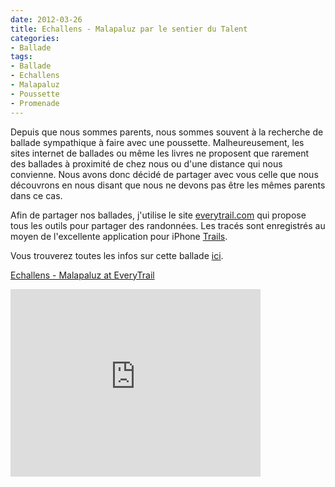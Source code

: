 ```yaml
---
date: 2012-03-26
title: Echallens - Malapaluz par le sentier du Talent
categories:
- Ballade
tags:
- Ballade
- Echallens
- Malapaluz
- Poussette
- Promenade
---
```

Depuis que nous sommes parents, nous sommes souvent à la recherche de ballade sympathique à faire avec une poussette. Malheureusement, les sites internet de ballades ou même les livres ne proposent que rarement des ballades à proximité de chez nous ou d'une distance qui nous convienne.
Nous avons donc décidé de partager avec vous celle que nous découvrons en nous disant que nous ne devons pas être les mêmes parents dans ce cas. <!--more-->

Afin de partager nos ballades, j'utilise le site <a title="le site everytrail.com" href="https://www.everytrail.com">everytrail.com</a> qui propose tous les outils pour partager des randonnées. Les tracés sont enregistrés au moyen de l'excellente application pour iPhone <a title="Le site de l'application Trails" href="https://trails.lamouroux.de/">Trails</a>.

Vous trouverez toutes les infos sur cette ballade <a title="Détails de la ballade" href="https://www.everytrail.com/view_trip.php?trip_id=1500482">ici</a>.

<a href="https://www.everytrail.com/view_trip.php?trip_id=1500482">Echallens - Malapaluz at EveryTrail</a>
<iframe src="https://www.everytrail.com/iframe2.php?trip_id=1500482&amp;width=400&amp;height=300" frameborder="0" marginwidth="0" marginheight="0" scrolling="no" width="400" height="300"></iframe>
